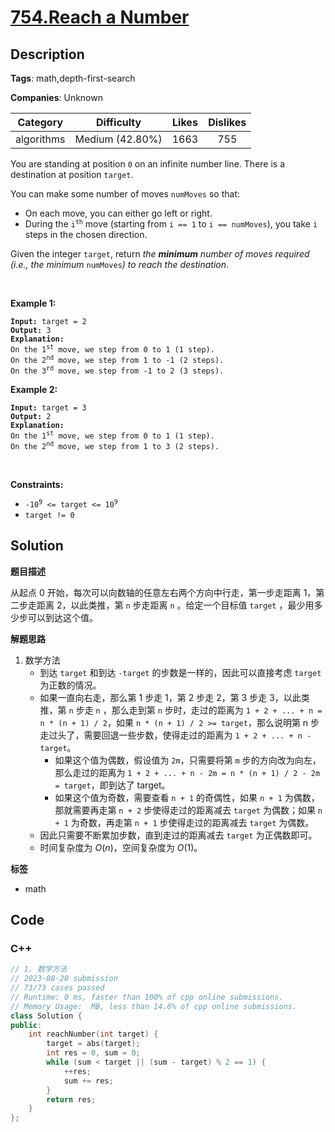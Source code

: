 # [754.Reach a Number](https://leetcode.com/problems/reach-a-number/description/)

## Description

**Tags**: math,depth-first-search

**Companies**: Unknown

|  Category  |   Difficulty    | Likes | Dislikes |
| :--------: | :-------------: | :---: | :------: |
| algorithms | Medium (42.80%) | 1663  |   755    |

<p>You are standing at position <code>0</code> on an infinite number line. There is a destination at position <code>target</code>.</p>
<p>You can make some number of moves <code>numMoves</code> so that:</p>
<ul>
  <li>On each move, you can either go left or right.</li>
  <li>During the <code>i<sup>th</sup></code> move (starting from <code>i == 1</code> to <code>i == numMoves</code>), you take <code>i</code> steps in the chosen direction.</li>
</ul>
<p>Given the integer <code>target</code>, return <em>the <strong>minimum</strong> number of moves required (i.e., the minimum </em><code>numMoves</code><em>) to reach the destination</em>.</p>
<p>&nbsp;</p>
<p><strong class="example">Example 1:</strong></p>
<pre><code><strong>Input:</strong> target = 2
<strong>Output:</strong> 3
<strong>Explanation:</strong>
On the 1<sup>st</sup> move, we step from 0 to 1 (1 step).
On the 2<sup>nd</sup> move, we step from 1 to -1 (2 steps).
On the 3<sup>rd</sup> move, we step from -1 to 2 (3 steps).</code></pre>
<p><strong class="example">Example 2:</strong></p>
<pre><code><strong>Input:</strong> target = 3
<strong>Output:</strong> 2
<strong>Explanation:</strong>
On the 1<sup>st</sup> move, we step from 0 to 1 (1 step).
On the 2<sup>nd</sup> move, we step from 1 to 3 (2 steps).</code></pre>
<p>&nbsp;</p>
<p><strong>Constraints:</strong></p>
<ul>
  <li><code>-10<sup>9</sup> &lt;= target &lt;= 10<sup>9</sup></code></li>
  <li><code>target != 0</code></li>
</ul>

## Solution

**题目描述**

从起点 0 开始，每次可以向数轴的任意左右两个方向中行走，第一步走距离 1，第二步走距离 2，以此类推，第 `n` 步走距离 `n` 。给定一个目标值 `target` ，最少用多少步可以到达这个值。

**解题思路**

1. 数学方法
   - 到达 `target` 和到达 `-target` 的步数是一样的，因此可以直接考虑 `target` 为正数的情况。
   - 如果一直向右走，那么第 1 步走 1，第 2 步走 2，第 3 步走 3，以此类推，第 `n` 步走 `n` ，那么走到第 `n` 步时，走过的距离为 `1 + 2 + ... + n = n * (n + 1) / 2`，如果 `n * (n + 1) / 2 >= target`，那么说明第 n 步走过头了，需要回退一些步数，使得走过的距离为 `1 + 2 + ... + n - target`。
     - 如果这个值为偶数，假设值为 `2m`，只需要将第 `m` 步的方向改为向左，那么走过的距离为 `1 + 2 + ... + n - 2m = n * (n + 1) / 2 - 2m = target`，即到达了 target。
     - 如果这个值为奇数，需要查看 `n + 1` 的奇偶性，如果 `n + 1` 为偶数，那就需要再走第 `n + 2` 步使得走过的距离减去 `target` 为偶数；如果 `n + 1` 为奇数，再走第 `n + 1` 步使得走过的距离减去 `target` 为偶数。
   - 因此只需要不断累加步数，直到走过的距离减去 `target` 为正偶数即可。
   - 时间复杂度为 $O(n)$，空间复杂度为 $O(1)$。

**标签**

- math

<!-- code start -->
## Code

### C++

```cpp
// 1. 数学方法
// 2023-08-28 submission
// 73/73 cases passed
// Runtime: 0 ms, faster than 100% of cpp online submissions.
// Memory Usage:  MB, less than 14.6% of cpp online submissions.
class Solution {
public:
    int reachNumber(int target) {
        target = abs(target);
        int res = 0, sum = 0;
        while (sum < target || (sum - target) % 2 == 1) {
            ++res;
            sum += res;
        }
        return res;
    }
};
```

<!-- code end -->
